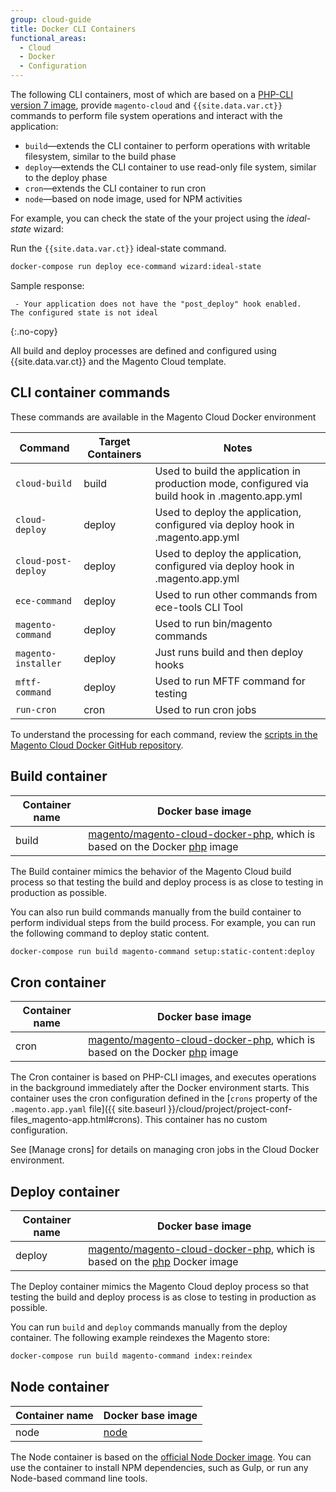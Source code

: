 ```yaml
---
group: cloud-guide
title: Docker CLI Containers
functional_areas:
  - Cloud
  - Docker
  - Configuration
---
```


The following CLI containers, most of which are based on a [PHP-CLI version 7 image], provide `magento-cloud` and `{{site.data.var.ct}}` commands to perform file system operations and interact with the application:

-  `build`—extends the CLI container to perform operations with writable filesystem, similar to the build phase
-  `deploy`—extends the CLI container to use read-only file system, similar to the deploy phase
-  `cron`—extends the CLI container to run cron
-  `node`—based on node image, used for NPM activities

For example, you can check the state of the your project using the _ideal-state_ wizard:

Run the `{{site.data.var.ct}}` ideal-state command.

```bash
docker-compose run deploy ece-command wizard:ideal-state
```

Sample response:

```terminal
 - Your application does not have the "post_deploy" hook enabled.
The configured state is not ideal
```
{:.no-copy}

All build and deploy processes are defined and configured using {{site.data.var.ct}} and the Magento Cloud template.

## CLI container commands

These commands are available in the Magento Cloud Docker environment

| Command    | Target Containers   |  Notes
| ------------- |  ------------------ |------------------
| `cloud-build` | build | Used to build the application in production mode, configured via build hook in .magento.app.yml
| `cloud-deploy` | deploy | Used to deploy the application, configured via deploy hook in .magento.app.yml
| `cloud-post-deploy` | deploy | Used to deploy the application, configured via deploy hook in .magento.app.yml
| `ece-command` | deploy | Used to run other commands from ece-tools CLI Tool
| `magento-command` | deploy | Used to run bin/magento commands
| `magento-installer` | deploy | Just runs build and then deploy hooks
| `mftf-command` | deploy | Used to run MFTF command for testing
| `run-cron` | cron | Used to run cron jobs

To understand the processing for each command, review the [scripts in the Magento Cloud Docker GitHub repository][scripts].

## Build container

Container name |Docker base image
-------- | -------- |
build | [magento/magento-cloud-docker-php], which is based on the Docker [php] image

The Build container mimics the behavior of the Magento Cloud build process so that testing the build and deploy process is as close to testing in production as possible.

You can also run build commands manually from the build container to perform individual steps from the build process. For example, you can run the following command to deploy static content.

```bash
docker-compose run build magento-command setup:static-content:deploy
```

## Cron container

Container name | Docker base image
-------- | -------- |
cron | [magento/magento-cloud-docker-php], which is based on the Docker [php] image

The Cron container is based on PHP-CLI images, and executes operations in the background immediately after the Docker environment starts. This container uses the cron configuration defined in the [`crons` property of the `.magento.app.yaml` file]({{ site.baseurl }}/cloud/project/project-conf-files_magento-app.html#crons). This container has no custom configuration.

See [Manage crons] for details on managing cron jobs in the Cloud Docker environment.

## Deploy container

Container name | Docker base image
-------- | --------
deploy | [magento/magento-cloud-docker-php], which is based on the [php] Docker image

The Deploy container mimics the Magento Cloud deploy process so that testing the build and deploy process is as close to testing in production as possible.

You can run `build` and `deploy` commands manually from the deploy container. The following example reindexes the Magento store:

```bash
docker-compose run build magento-command index:reindex
```

## Node container

Container name | Docker base image
-------- | --------
node | [node]

The Node container is based on the [official Node Docker image][node]. You can use the container to install NPM dependencies, such as Gulp, or run any Node-based command line tools.

[PHP-CLI version 7 image]: https://hub.docker.com/r/magento/magento-cloud-docker-php
[magento/magento-cloud-docker-php]: https://hub.docker.com/r/magento/magento-cloud-docker-php
[scripts]: https://github.com/magento/magento-cloud-docker/tree/develop/images/php/cli/bin
[Cloud Docker scripts]: https://github.com/magento/magento-cloud-docker/tree/develop/images/php/cli/bin
[magento/magento-cloud-docker-php]: https://hub.docker.com/r/magento/magento-cloud-docker-php
[php]: https://hub.docker.com/_/php
[node]: https://hub.docker.com/_/node
